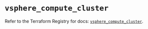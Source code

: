 # `vsphere_compute_cluster`

Refer to the Terraform Registry for docs: [`vsphere_compute_cluster`](https://registry.terraform.io/providers/hashicorp/vsphere/2.11.1/docs/resources/compute_cluster).
